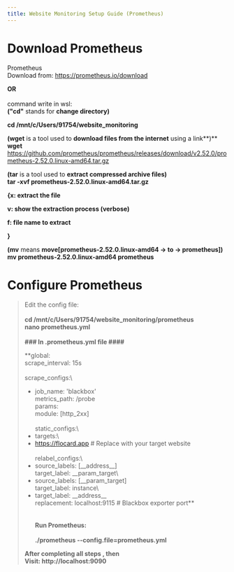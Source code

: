 ```yaml
---
title: Website Monitoring Setup Guide (Prometheus)
---
```


# Download Prometheus

Prometheus\
Download from: <https://prometheus.io/download>

**OR**\
\
command write in wsl:\
**(\"cd\"** stands for **change directory)**

**cd /mnt/c/Users/91754/website_monitoring**

**(wget** is a tool used to **download files from the internet** using a
link**)**\
**wget**
<https://github.com/prometheus/prometheus/releases/download/v2.52.0/prometheus-2.52.0.linux-amd64.tar.gz>

**(tar** is a tool used to **extract compressed archive files)**\
**tar -xvf prometheus-2.52.0.linux-amd64.tar.gz**

**{x: extract the file**

**v: show the extraction process (verbose)**

**f: file name to extract**

**}**

**(mv** means **move\[**prometheus-2.52.0.linux-amd64 → to →
prometheus**\])**\
**mv prometheus-2.52.0.linux-amd64 prometheus**

# Configure Prometheus

> Edit the config file:\
> \
> **cd /mnt/c/Users/91754/website_monitoring/prometheus\
> nano prometheus.yml**\
> \
> **\### In .prometheus.yml file \####**
>
> **global:\
> scrape_interval: 15s\
> \
> scrape_configs:\
> - job_name: \'blackbox\'\
> metrics_path: /probe\
> params:\
> module: \[http_2xx\]\
> \
> static_configs:\
> - targets:\
> - https://flocard.app \# Replace with your target website\
> \
> relabel_configs:\
> - source_labels: \[\_\_address\_\_\]\
> target_label: \_\_param_target\
> - source_labels: \[\_\_param_target\]\
> target_label: instance\
> - target_label: \_\_address\_\_\
> replacement: localhost:9115 \# Blackbox exporter port**\
> \
> \
> **Run Prometheus:**\
> \
> **./prometheus \--config.file=prometheus.yml**
>
> **After completing all steps , then**\
> **Visit: http://localhost:9090**
